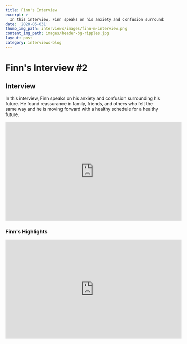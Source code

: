 ```yaml
---
title: Finn's Interview
excerpt: >-
  In this interview, Finn speaks on his anxiety and confusion surrounding his future.
date: '2020-05-031'
thumb_img_path: interviews/images/finn-m-interview.png
content_img_path: images/header-bg-ripples.jpg
layout: post
category: interviews-blog
---
```


# Finn's Interview \#2

## Interview
In this interview, Finn speaks on his anxiety and confusion surrounding his future. He found reassurance in family, friends, and others who felt the same way and he is moving forward with a healthy schedule for a healthy future.
<iframe width="560" height="315" src="https://www.youtube.com/embed/TQSvDMaiX1U" frameborder="0" allow="accelerometer; autoplay; encrypted-media; gyroscope; picture-in-picture" allowfullscreen></iframe>

### Finn's Highlights
<iframe width="560" height="315" src="https://www.youtube.com/embed/p3J3WEQXgS4" frameborder="0" allow="accelerometer; autoplay; encrypted-media; gyroscope; picture-in-picture" allowfullscreen></iframe>
